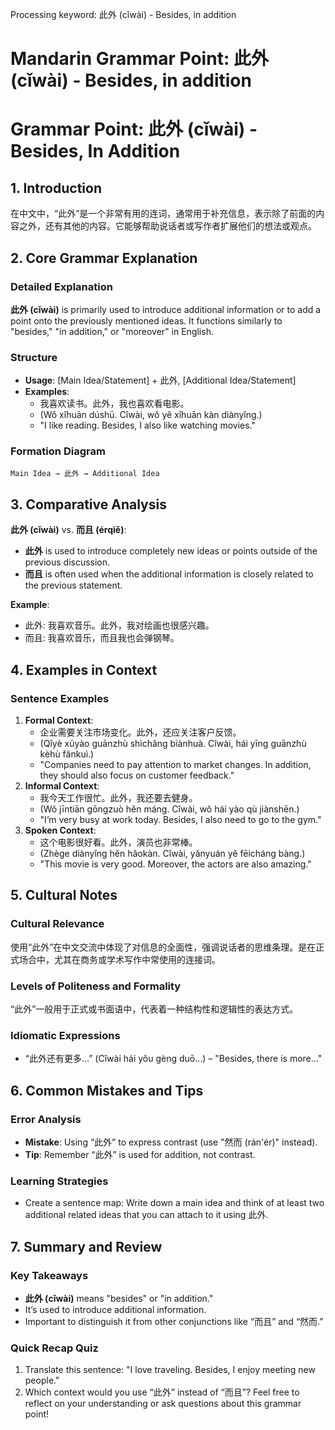 Processing keyword: 此外 (cǐwài) - Besides, in addition
# Mandarin Grammar Point: 此外 (cǐwài) - Besides, in addition
# Grammar Point: 此外 (cǐwài) - Besides, In Addition
## 1. Introduction
在中文中，“此外”是一个非常有用的连词，通常用于补充信息，表示除了前面的内容之外，还有其他的内容。它能够帮助说话者或写作者扩展他们的想法或观点。
## 2. Core Grammar Explanation
### Detailed Explanation
**此外 (cǐwài)** is primarily used to introduce additional information or to add a point onto the previously mentioned ideas. It functions similarly to "besides," "in addition," or "moreover" in English. 
### Structure
- **Usage**:  [Main Idea/Statement] + 此外, [Additional Idea/Statement]
- **Examples**:
  - 我喜欢读书。此外，我也喜欢看电影。
  - (Wǒ xǐhuān dúshū. Cǐwài, wǒ yě xǐhuān kàn diànyǐng.)
  - "I like reading. Besides, I also like watching movies."
### Formation Diagram
```
Main Idea → 此外 → Additional Idea
```
## 3. Comparative Analysis
**此外 (cǐwài)** vs. **而且 (érqiě)**:
- **此外** is used to introduce completely new ideas or points outside of the previous discussion.
- **而且** is often used when the additional information is closely related to the previous statement.
  
**Example**:
- 此外: 我喜欢音乐。此外，我对绘画也很感兴趣。
- 而且: 我喜欢音乐，而且我也会弹钢琴。
## 4. Examples in Context
### Sentence Examples
1. **Formal Context**:
   - 企业需要关注市场变化。此外，还应关注客户反馈。
   - (Qǐyè xūyào guānzhù shìchǎng biànhuà. Cǐwài, hái yīng guānzhù kèhù fǎnkuì.)
   - "Companies need to pay attention to market changes. In addition, they should also focus on customer feedback."
2. **Informal Context**:
   - 我今天工作很忙。此外，我还要去健身。
   - (Wǒ jīntiān gōngzuò hěn máng. Cǐwài, wǒ hái yào qù jiànshēn.)
   - "I’m very busy at work today. Besides, I also need to go to the gym."
3. **Spoken Context**:
   - 这个电影很好看。此外，演员也非常棒。
   - (Zhège diànyǐng hěn hǎokàn. Cǐwài, yǎnyuán yě fēicháng bàng.)
   - "This movie is very good. Moreover, the actors are also amazing."
## 5. Cultural Notes
### Cultural Relevance
使用“此外”在中文交流中体现了对信息的全面性，强调说话者的思维条理。是在正式场合中，尤其在商务或学术写作中常使用的连接词。
### Levels of Politeness and Formality
“此外”一般用于正式或书面语中，代表着一种结构性和逻辑性的表达方式。
### Idiomatic Expressions
- “此外还有更多…” (Cǐwài hái yǒu gèng duō…) – "Besides, there is more..."
## 6. Common Mistakes and Tips
### Error Analysis
- **Mistake**: Using “此外” to express contrast (use "然而 (rán'ér)" instead).
- **Tip**: Remember “此外” is used for addition, not contrast.
### Learning Strategies
- Create a sentence map: Write down a main idea and think of at least two additional related ideas that you can attach to it using 此外.
  
## 7. Summary and Review
### Key Takeaways
- **此外 (cǐwài)** means "besides" or "in addition."
- It’s used to introduce additional information.
- Important to distinguish it from other conjunctions like “而且” and “然而.”
### Quick Recap Quiz
1. Translate this sentence: "I love traveling. Besides, I enjoy meeting new people."
2. Which context would you use “此外” instead of “而且”?
Feel free to reflect on your understanding or ask questions about this grammar point!
